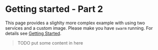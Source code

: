 # Getting started - Part 2

This page provides a slighlty more complex example with using two services and a custom image. Please make you have `swarm` running. For details see [Getting Started](gettingstarted.md).

> TODO put some content in here